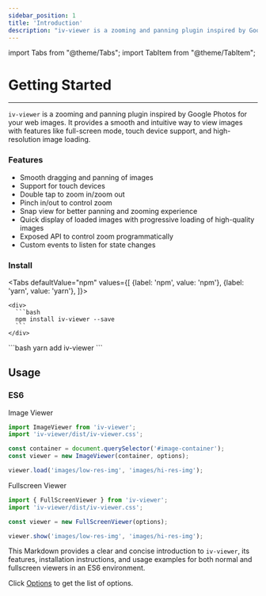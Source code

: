 ```yaml
---
sidebar_position: 1
title: 'Introduction'
description: "iv-viewer is a zooming and panning plugin inspired by Google Photos for your web images. It provides a smooth and intuitive way to view images with features like full-screen mode, touch device support, and high-resolution image loading."
---
```


import Tabs from "@theme/Tabs";
import TabItem from "@theme/TabItem";

# Getting Started
___

`iv-viewer` is a zooming and panning plugin inspired by Google Photos for your web images. It provides a smooth and intuitive way to view images with features like full-screen mode, touch device support, and high-resolution image loading.

### Features

- Smooth dragging and panning of images
- Support for touch devices
- Double tap to zoom in/zoom out
- Pinch in/out to control zoom
- Snap view for better panning and zooming experience
- Quick display of loaded images with progressive loading of high-quality images
- Exposed API to control zoom programmatically
- Custom events to listen for state changes

### Install

<Tabs
  defaultValue="npm"
  values={[
    {label: 'npm', value: 'npm'},
    {label: 'yarn', value: 'yarn'},
  ]}>

  <TabItem value="npm">

    <div>
      ```bash
      npm install iv-viewer --save
      ```
    </div>
  </TabItem>
  <TabItem value="yarn">
    <div>
      ```bash
      yarn add iv-viewer
      ```
    </div>
    </TabItem>
</Tabs>

## Usage
### ES6 
Image Viewer
```jsx
import ImageViewer from 'iv-viewer';
import 'iv-viewer/dist/iv-viewer.css';

const container = document.querySelector('#image-container');
const viewer = new ImageViewer(container, options);

viewer.load('images/low-res-img', 'images/hi-res-img');
```
Fullscreen Viewer
```jsx
import { FullScreenViewer } from 'iv-viewer';
import 'iv-viewer/dist/iv-viewer.css';

const viewer = new FullScreenViewer(options);

viewer.show('images/low-res-img', 'images/hi-res-img');
```

This Markdown provides a clear and concise introduction to `iv-viewer`, its features, installation instructions, and usage examples for both normal and fullscreen viewers in an ES6 environment.

Click [Options](./api.md) to get the list of options.
